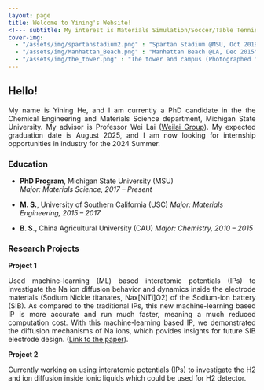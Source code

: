 ```yaml
---
layout: page
title: Welcome to Yining's Website!
<!--- subtitle: My interest is Materials Simulation/Soccer/Table Tennis/Travel... --->
cover-img: 
  - "/assets/img/spartanstadium2.png" : "Spartan Stadium @MSU, Oct 2019"
  - "/assets/img/Manhattan_Beach.png" : "Manhattan Beach @LA, Dec 2015"
  - "/assets/img/the_tower.png" : "The tower and campus (Photographed from library) @MSU, Dec 2019"
---
```


## Hello!
<p style="text-align: justify"> My name is Yining He, and I am currently a PhD candidate in the the Chemical Engineering and Materials Science department, Michigan State University. My advisor is Professor Wei Lai (<a href="https://weilaigroup.org">Weilai Group</a>). My expected graduation date is August 2025, and I am now looking for internship opportunities in industry for the 2024 Summer.</p>

### Education
- **PhD Program**, Michigan State University (MSU)<br />
_Major: Materials Science, 2017 – Present_

- **M. S.**, University of Southern California (USC)
_Major: Materials Engineering, 2015 – 2017_

- **B. S.**, China Agricultural University (CAU)
_Major: Chemistry, 2010 – 2015_


### Research Projects

**Project 1**
<p style="text-align: justify"> Used machine-learning (ML) based interatomic potentials (IPs) to investigate the Na ion diffusion behavior and dynamics inside the electrode materials (Sodium Nickle titanates, Nax[NiTi]O2) of the Sodium-ion battery (SIB). As compared to the traditional IPs, this new machine-learning based IP is more accurate and run much faster, meaning a much reduced computation cost. With this machine-learning based IP, we demonstrated the diffusion mechanisms of Na ions, which povides insights for future SIB electrode design. (<a href="https://doi.org/10.1016/j.ssi.2023.116298">Link to the paper</a>). </p>

**Project 2** 
<p style="text-align: justify"> Currently working on using interatomic potentials (IPs) to investigate the H2 and ion diffusion inside ionic liquids which could be used for H2 detector. </p>
